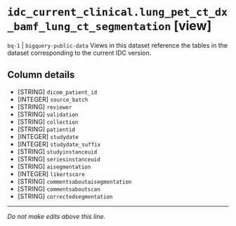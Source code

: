 # `idc_current_clinical.lung_pet_ct_dx_bamf_lung_ct_segmentation` [view]
`bq-1` | `bigquery-public-data`
Views in this dataset reference the tables in the dataset corresponding to the current IDC version.

## Column details
* [STRING]    `dicom_patient_id`
* [INTEGER]   `source_batch`
* [STRING]    `reviewer`
* [STRING]    `validation`
* [STRING]    `collection`
* [STRING]    `patientid`
* [INTEGER]   `studydate`
* [INTEGER]   `studydate_suffix`
* [STRING]    `studyinstanceuid`
* [STRING]    `seriesinstanceuid`
* [STRING]    `aisegmentation`
* [INTEGER]   `likertscore`
* [STRING]    `commentsaboutaisegmentation`
* [STRING]    `commentsaboutscan`
* [STRING]    `correctedsegmentation`

-------------------------------------------------------------------------------
*Do not make edits above this line.*
